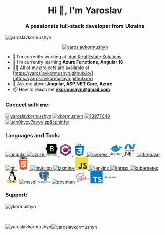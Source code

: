 <h1 align="center">Hi 👋, I'm Yaroslav</h1>

<h3 align="center">A passionate full-stack developer from Ukraine</h3>

<p align="left"> <img
         src="https://komarev.com/ghpvc/?username=yaroslavkormushyn&label=Profile%20views&color=0e75b6&style=flat"
         alt="yaroslavkormushyn" /> </p>

<p align="center"> <a href="https://github.com/ryo-ma/github-profile-trophy"><img
             src="https://github-profile-trophy.vercel.app/?username=yaroslavkormushyn&column=7&margin-w=10"
             alt="yaroslavkormushyn" /></a> </p>

- 🔭 I’m currently working at [Idun Real Estate Solutions](https://idunrealestate.com/)
- 🌱 I’m currently learning **Azure Functions, Angular 16**
- 👨‍💻 All of my projects are available at [https://yaroslavkormushyn.github.io/](https://yaroslavkormushyn.github.io/)
- 💬 Ask me about **Angular, ASP.NET Core, Azure**
- 📫 How to reach me **ykormushyn@gmail.com**

<h3 align="left">Connect with me:</h3>

<p align="left">
    <a href="https://dev.to/yaroslavkormushyn"
       target="blank"><img align="center"
             src="https://cdn.jsdelivr.net/npm/simple-icons@3.0.1/icons/dev-dot-to.svg"
             alt="yaroslavkormushyn"
             height="30"
             width="40" /></a>
    <a href="https://linkedin.com/in/ykormushyn"
       target="blank"><img align="center"
             src="https://raw.githubusercontent.com/rahuldkjain/github-profile-readme-generator/master/src/images/icons/Social/linked-in-alt.svg"
             alt="ykormushyn"
             height="30"
             width="40" /></a>
    <a href="https://stackoverflow.com/users/13977648"
       target="blank"><img align="center"
             src="https://raw.githubusercontent.com/rahuldkjain/github-profile-readme-generator/master/src/images/icons/Social/stack-overflow.svg"
             alt="13977648"
             height="30"
             width="40" /></a>
    <a href="https://www.youtube.com/c/ucn0kvxy7zvvylzp8cphinfw"
       target="blank"><img align="center"
             src="https://raw.githubusercontent.com/rahuldkjain/github-profile-readme-generator/master/src/images/icons/Social/youtube.svg"
             alt="ucn0kvxy7zvvylzp8cphinfw"
             height="30"
             width="40" /></a>
</p>

<h3 align="left">Languages and Tools:</h3>

<p align="left"> <a href="https://angular.io"
       target="_blank"> <img src="https://angular.io/assets/images/logos/angular/angular.svg"
             alt="angular"
             width="40"
             height="40" /> </a> <a href="https://azure.microsoft.com/en-in/"
       target="_blank"> <img src="https://www.vectorlogo.zone/logos/microsoft_azure/microsoft_azure-icon.svg"
             alt="azure"
             width="40"
             height="40" /> </a> <a href="https://getbootstrap.com"
       target="_blank"> <img
             src="https://raw.githubusercontent.com/devicons/devicon/master/icons/bootstrap/bootstrap-plain-wordmark.svg"
             alt="bootstrap"
             width="40"
             height="40" /> </a> <a href="https://www.w3schools.com/cs/"
       target="_blank"> <img
             src="https://raw.githubusercontent.com/devicons/devicon/master/icons/csharp/csharp-original.svg"
             alt="csharp"
             width="40"
             height="40" /> </a> <a href="https://www.w3schools.com/css/"
       target="_blank"> <img
             src="https://raw.githubusercontent.com/devicons/devicon/master/icons/css3/css3-original-wordmark.svg"
             alt="css3"
             width="40"
             height="40" /> </a> <a href="https://www.cypress.io"
       target="_blank"> <img
             src="https://raw.githubusercontent.com/simple-icons/simple-icons/6e46ec1fc23b60c8fd0d2f2ff46db82e16dbd75f/icons/cypress.svg"
             alt="cypress"
             width="40"
             height="40" /> </a> <a href="https://www.docker.com/"
       target="_blank"> <img
             src="https://raw.githubusercontent.com/devicons/devicon/master/icons/docker/docker-original-wordmark.svg"
             alt="docker"
             width="40"
             height="40" /> </a> <a href="https://dotnet.microsoft.com/"
       target="_blank"> <img
             src="https://raw.githubusercontent.com/devicons/devicon/master/icons/dot-net/dot-net-original-wordmark.svg"
             alt="dotnet"
             width="40"
             height="40" /> </a> <a href="https://firebase.google.com/"
       target="_blank"> <img src="https://www.vectorlogo.zone/logos/firebase/firebase-icon.svg"
             alt="firebase"
             width="40"
             height="40" /> </a> <a href="https://git-scm.com/"
       target="_blank"> <img src="https://www.vectorlogo.zone/logos/git-scm/git-scm-icon.svg"
             alt="git"
             width="40"
             height="40" /> </a> <a href="https://www.w3.org/html/"
       target="_blank"> <img
             src="https://raw.githubusercontent.com/devicons/devicon/master/icons/html5/html5-original-wordmark.svg"
             alt="html5"
             width="40"
             height="40" /> </a> <a href="https://www.invisionapp.com/"
       target="_blank"> <img src="https://www.vectorlogo.zone/logos/invisionapp/invisionapp-icon.svg"
             alt="invision"
             width="40"
             height="40" /> </a> <a href="https://jasmine.github.io/"
       target="_blank"> <img src="https://www.vectorlogo.zone/logos/jasmine/jasmine-icon.svg"
             alt="jasmine"
             width="40"
             height="40" /> </a> <a href="https://developer.mozilla.org/en-US/docs/Web/JavaScript"
       target="_blank"> <img
             src="https://raw.githubusercontent.com/devicons/devicon/master/icons/javascript/javascript-original.svg"
             alt="javascript"
             width="40"
             height="40" /> </a> <a href="https://www.jenkins.io"
       target="_blank"> <img src="https://www.vectorlogo.zone/logos/jenkins/jenkins-icon.svg"
             alt="jenkins"
             width="40"
             height="40" /> </a> <a href="https://karma-runner.github.io/latest/index.html"
       target="_blank"> <img
             src="https://raw.githubusercontent.com/detain/svg-logos/780f25886640cef088af994181646db2f6b1a3f8/svg/karma.svg"
             alt="karma"
             width="40"
             height="40" /> </a> <a href="https://kubernetes.io"
       target="_blank"> <img src="https://www.vectorlogo.zone/logos/kubernetes/kubernetes-icon.svg"
             alt="kubernetes"
             width="40"
             height="40" /> </a> <a href="https://www.linux.org/"
       target="_blank"> <img
             src="https://raw.githubusercontent.com/devicons/devicon/master/icons/linux/linux-original.svg"
             alt="linux"
             width="40"
             height="40" /> </a> <a href="https://www.microsoft.com/en-us/sql-server"
       target="_blank"> <img src="https://www.svgrepo.com/show/303229/microsoft-sql-server-logo.svg"
             alt="mssql"
             width="40"
             height="40" /> </a> <a href="https://www.postgresql.org"
       target="_blank"> <img
             src="https://raw.githubusercontent.com/devicons/devicon/master/icons/postgresql/postgresql-original-wordmark.svg"
             alt="postgresql"
             width="40"
             height="40" /> </a> <a href="https://postman.com"
       target="_blank"> <img src="https://www.vectorlogo.zone/logos/getpostman/getpostman-icon.svg"
             alt="postman"
             width="40"
             height="40" /> </a> <a href="https://sass-lang.com"
       target="_blank"> <img
             src="https://raw.githubusercontent.com/devicons/devicon/master/icons/sass/sass-original.svg"
             alt="sass"
             width="40"
             height="40" /> </a> <a href="https://www.typescriptlang.org/"
       target="_blank"> <img
             src="https://raw.githubusercontent.com/devicons/devicon/master/icons/typescript/typescript-original.svg"
             alt="typescript"
             width="40"
             height="40" /> </a> <a href="https://webpack.js.org"
       target="_blank"> <img
             src="https://raw.githubusercontent.com/devicons/devicon/d00d0969292a6569d45b06d3f350f463a0107b0d/icons/webpack/webpack-original-wordmark.svg"
             alt="webpack"
             width="40"
             height="40" /> </a> </p>

<h3 align="left">Support:</h3>

<p><a href="https://www.buymeacoffee.com/ykormushyn"> <img align="left"
             src="https://cdn.buymeacoffee.com/buttons/v2/default-yellow.png"
             height="50"
             width="210"
             alt="ykormushyn" /></a></p><br><br><br>

<p><img align="left"
         src="https://github-readme-stats.vercel.app/api/top-langs?username=yaroslavkormushyn&show_icons=true&locale=en&layout=compact"
         alt="yaroslavkormushyn" /></p>

<p><img align="center"
         src="https://github-readme-stats.vercel.app/api?username=yaroslavkormushyn&show_icons=true&locale=en"
         alt="yaroslavkormushyn" /></p>

